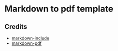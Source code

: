 # Markdown to pdf template

## Credits

-   [markdown-include](https://github.com/sethen/markdown-include)
-   [markdown-pdf](https://github.com/alanshaw/markdown-pdf)
